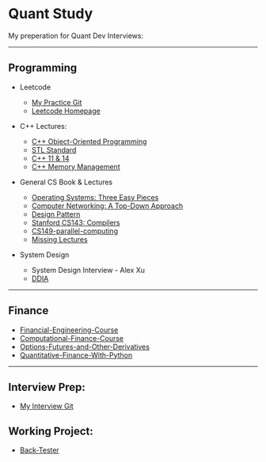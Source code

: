 # Quant Study

My preperation for Quant Dev Interviews:

---

## Programming

- Leetcode
  
  - [My Practice Git](leetcode)
  -  [Leetcode Homepage](https://leetcode.com/GuG_Shadamu/)

- C++ Lectures:
  - [C++ Object-Oriented Programming](Lectures_and_Books/C++_Object-Oriented_Programming)
  - [STL Standard](https://www.youtube.com/watch?v=Edcwv38c7d4&list=PLTcwR9j5y6W2Bf4S-qi0HBQlHXQVFoJrP)
  - [C++ 11 & 14]()
  - [C++ Memory Management](https://www.youtube.com/playlist?list=PLTcwR9j5y6W2eH37R2_4oEO4Y0tksot56)


- General CS Book & Lectures
  - [Operating Systems: Three Easy Pieces](https://pages.cs.wisc.edu/~remzi/OSTEP/)
  - [Computer Networking: A Top-Down Approach](https://gaia.cs.umass.edu/kurose_ross/lectures.php)
  - [Design Pattern](https://refactoring.guru/design-patterns/catalog)
  - [Stanford CS143: Compilers](http://web.stanford.edu/class/cs143/)
  - [CS149-parallel-computing](Lectures_and_Books/CS149-parallel-computing)
  - [Missing Lectures](Lectures_and_Books/missing-lectures)
  
- System Design
  - System Design Interview - Alex Xu
  - [DDIA](https://www.youtube.com/@ScottShiCS)

---

## Finance

- [Financial-Engineering-Course](Lectures_and_Books/FinancialEngineering_IR_xVA-main)
- [Computational-Finance-Course](Lectures_and_Books/Computational-Finance-Course)
- [Options-Futures-and-Other-Derivatives](Lectures_and_Books/Options-Futures-and-Other-Derivatives)
- [Quantitative-Finance-With-Python](Lectures_and_Books/Quantitative-Finance-With-Python)

---

## Interview Prep:

- [My Interview Git](job-seeking)

## Working Project:

- [Back-Tester](https://github.com/GuG-Shadamu/back-tester)